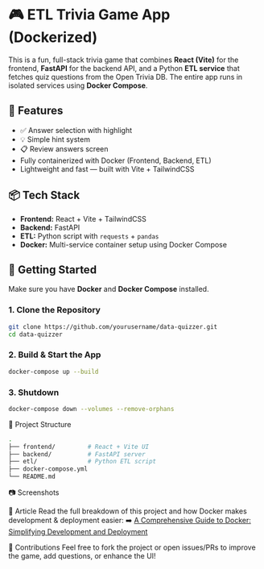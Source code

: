 # 🎮 ETL Trivia Game App (Dockerized)

This is a fun, full-stack trivia game that combines **React (Vite)** for the frontend, **FastAPI** for the backend API, and a Python **ETL service** that fetches quiz questions from the Open Trivia DB. The entire app runs in isolated services using **Docker Compose**.

## 🧩 Features

- ✅ Answer selection with highlight
- 💡 Simple hint system
- 📋 Review answers screen
- Fully containerized with Docker (Frontend, Backend, ETL)
- Lightweight and fast — built with Vite + TailwindCSS

## 📦 Tech Stack

- **Frontend:** React + Vite + TailwindCSS
- **Backend:** FastAPI
- **ETL:** Python script with `requests` + `pandas`
- **Docker:** Multi-service container setup using Docker Compose

## 🚀 Getting Started

Make sure you have **Docker** and **Docker Compose** installed.

### 1. Clone the Repository

```bash
git clone https://github.com/yourusername/data-quizzer.git
cd data-quizzer
```

### 2. Build & Start the App

```bash
docker-compose up --build
```

### 3. Shutdown

```bash
docker-compose down --volumes --remove-orphans
```

📂 Project Structure

```bash
.
├── frontend/         # React + Vite UI
├── backend/          # FastAPI server
├── etl/              # Python ETL script
├── docker-compose.yml
└── README.md
```

📷 Screenshots

📝 Article
Read the full breakdown of this project and how Docker makes development & deployment easier:
➡️ [A Comprehensive Guide to Docker: Simplifying Development and Deployment](https://medium.com/@alegeahmadolaitan/a-comprehensive-guide-to-docker-simplifying-development-and-deployment-5ad8d7d1cdca)

🤝 Contributions
Feel free to fork the project or open issues/PRs to improve the game, add questions, or enhance the UI!
